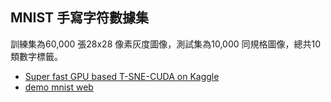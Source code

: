 ## MNIST 手寫字符數據集
訓練集為60,000 張28x28 像素灰度圖像，測試集為10,000 同規格圖像，總共10 類數字標籤。



- [Super fast GPU based T-SNE-CUDA on Kaggle](https://medium.com/analytics-vidhya/super-fast-tsne-cuda-on-kaggle-b66dcdc4a5a4)
- [demo mnist web](https://medium.com/coinmonks/handwritten-digit-prediction-using-convolutional-neural-networks-in-tensorflow-with-keras-and-live-5ebddf46dc8?)

